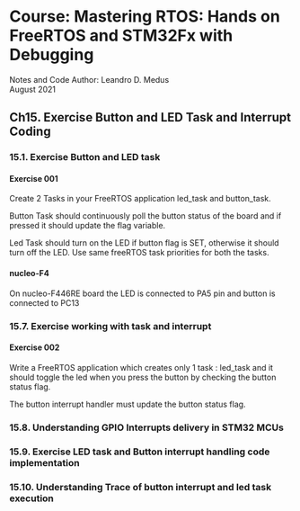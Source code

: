 # Course: Mastering RTOS: Hands on FreeRTOS and STM32Fx with Debugging

Notes and Code Author: Leandro D. Medus  
August 2021

## Ch15. Exercise  Button and LED Task and Interrupt Coding

### 15.1. Exercise  Button and LED task

#### Exercise 001

Create 2 Tasks in your FreeRTOS application led_task and button_task.

Button Task should continuously poll the button status of the board and if pressed it should update the flag variable.

Led Task should turn on the LED if button flag is SET, otherwise it should turn off the LED. Use same freeRTOS task priorities for both the tasks.


#### nucleo-F4
On nucleo-F446RE board the LED is connected to PA5 pin and button is connected to PC13


### 15.7. Exercise  working with task and interrupt

#### Exercise 002

Write a FreeRTOS application which creates only 1 task : led_task and it should toggle the led when you press the button by checking the button status flag.

The button interrupt handler must update the button status flag.


### 15.8. Understanding GPIO Interrupts delivery in STM32 MCUs

### 15.9. Exercise  LED task and Button interrupt handling code implementation

### 15.10. Understanding Trace of button interrupt and led task execution